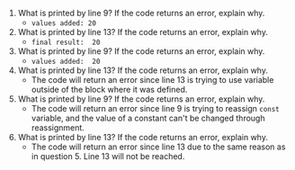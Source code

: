 1. What is printed by line 9? If the code returns an error, explain why. 
    - `values added: 20`
2. What is printed by line 13? If the code returns an error, explain why.
    - `final result:  20`
3. What is printed by line 9? If the code returns an error, explain why.
    - `values added:  20`
4. What is printed by line 13? If the code returns an error, explain why. 
    - The code will return an error since line 13 is trying to use variable outside of the block where it was defined.
5. What is printed by line 9? If the code returns an error, explain why.
   - The code will return an error since line 9 is trying to reassign `const` variable, and the value of a constant can't be changed through reassignment. 
6. What is printed by line 13? If the code returns an error, explain why. 
    - The code will return an error since line 13 due to the same reason as in question 5. Line 13 will not be reached.